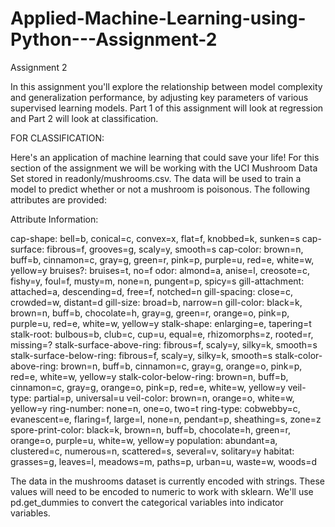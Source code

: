 # Applied-Machine-Learning-using-Python---Assignment-2

Assignment 2


In this assignment you'll explore the relationship between model complexity and generalization performance, 
by adjusting key parameters of various supervised learning models. 
Part 1 of this assignment will look at regression and Part 2 will look at classification.


FOR CLASSIFICATION: 

Here's an application of machine learning that could save your life! For this section of the assignment 
we will be working with the UCI Mushroom Data Set stored in readonly/mushrooms.csv. 
The data will be used to train a model to predict whether or not a mushroom is poisonous. The following attributes are provided:

Attribute Information:

cap-shape: bell=b, conical=c, convex=x, flat=f, knobbed=k, sunken=s
cap-surface: fibrous=f, grooves=g, scaly=y, smooth=s
cap-color: brown=n, buff=b, cinnamon=c, gray=g, green=r, pink=p, purple=u, red=e, white=w, yellow=y
bruises?: bruises=t, no=f
odor: almond=a, anise=l, creosote=c, fishy=y, foul=f, musty=m, none=n, pungent=p, spicy=s
gill-attachment: attached=a, descending=d, free=f, notched=n
gill-spacing: close=c, crowded=w, distant=d
gill-size: broad=b, narrow=n
gill-color: black=k, brown=n, buff=b, chocolate=h, gray=g, green=r, orange=o, pink=p, purple=u, red=e, white=w, yellow=y
stalk-shape: enlarging=e, tapering=t
stalk-root: bulbous=b, club=c, cup=u, equal=e, rhizomorphs=z, rooted=r, missing=?
stalk-surface-above-ring: fibrous=f, scaly=y, silky=k, smooth=s
stalk-surface-below-ring: fibrous=f, scaly=y, silky=k, smooth=s
stalk-color-above-ring: brown=n, buff=b, cinnamon=c, gray=g, orange=o, pink=p, red=e, white=w, yellow=y
stalk-color-below-ring: brown=n, buff=b, cinnamon=c, gray=g, orange=o, pink=p, red=e, white=w, yellow=y
veil-type: partial=p, universal=u
veil-color: brown=n, orange=o, white=w, yellow=y
ring-number: none=n, one=o, two=t
ring-type: cobwebby=c, evanescent=e, flaring=f, large=l, none=n, pendant=p, sheathing=s, zone=z
spore-print-color: black=k, brown=n, buff=b, chocolate=h, green=r, orange=o, purple=u, white=w, yellow=y
population: abundant=a, clustered=c, numerous=n, scattered=s, several=v, solitary=y
habitat: grasses=g, leaves=l, meadows=m, paths=p, urban=u, waste=w, woods=d

The data in the mushrooms dataset is currently encoded with strings. These values will need to be encoded to numeric 
to work with sklearn. We'll use pd.get_dummies to convert the categorical variables into indicator variables.
